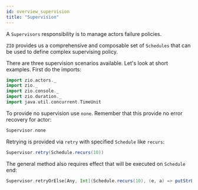 ```yaml
---
id: overview_supervision
title: "Supervision"
---
```


A `Supervisors` responsibility is to manage actors failure policies.

`ZIO` provides us a comprehensive and composable set of  `Schedules` that can be used to define complex supervising policy.

There are three supervision scenarios available. Let's look at short examples.
First do the imports:

```scala mdoc:silent
import zio.actors._
import zio._
import zio.console._
import zio.duration._
import java.util.concurrent.TimeUnit
```

To provide no supervision use `none`. Remember that this provide no error recovery for actor:

```scala mdoc:silent
Supervisor.none
```

Retrying is provided via `retry` with specified `Schedule` like `recurs`:

```scala mdoc:silent
Supervisor.retry(Schedule.recurs(10))
```

The general method also requires effect that will be executed on `Schedule` end:

```scala mdoc:silent
Supervisor.retryOrElse[Any, Int](Schedule.recurs(10), (e, a) => putStrLn("nothing can be done").provide(Console.Live))
```

